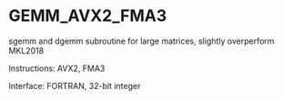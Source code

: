 # GEMM_AVX2_FMA3
sgemm and dgemm subroutine for large matrices, slightly overperform MKL2018

Instructions: AVX2, FMA3

Interface: FORTRAN, 32-bit integer
